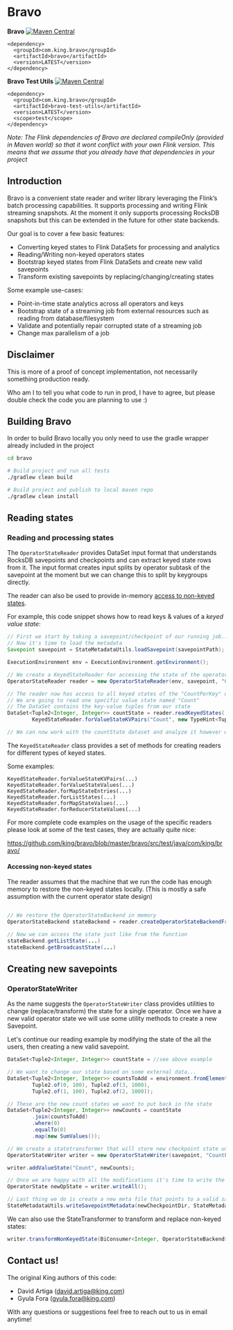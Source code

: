 # Bravo

**Bravo** [![Maven Central](https://maven-badges.herokuapp.com/maven-central/com.king.bravo/bravo/badge.svg)](https://maven-badges.herokuapp.com/maven-central/com.king.bravo/bravo)

```
<dependency>
  <groupId>com.king.bravo</groupId>
  <artifactId>bravo</artifactId>
  <version>LATEST</version>
</dependency>
```

**Bravo Test Utils** [![Maven Central](https://maven-badges.herokuapp.com/maven-central/com.king.bravo/bravo-test-utils/badge.svg)](https://maven-badges.herokuapp.com/maven-central/com.king.bravo/bravo-test-utils)

```
<dependency>
  <groupId>com.king.bravo</groupId>
  <artifactId>bravo-test-utils</artifactId>
  <version>LATEST</version>
  <scope>test</scope>
</dependency>
```

*Note: The Flink dependencies of Bravo are declared compileOnly (provided in Maven world) so that it wont conflict with your own Flink version. This means that we assume that you already have that dependencies in your project*

## Introduction

Bravo is a convenient state reader and writer library leveraging the Flink’s
batch processing capabilities. It supports processing and writing Flink streaming snapshots.
At the moment it only supports processing RocksDB snapshots but this can be extended in the future for other state backends.

Our goal is to cover a few basic features:
 - Converting keyed states to Flink DataSets for processing and analytics
 - Reading/Writing non-keyed operators states
 - Bootstrap keyed states from Flink DataSets and create new valid savepoints
 - Transform existing savepoints by replacing/changing/creating states

Some example use-cases:
 - Point-in-time state analytics across all operators and keys
 - Bootstrap state of a streaming job from external resources such as reading from database/filesystem
 - Validate and potentially repair corrupted state of a streaming job
 - Change max parallelism of a job

## Disclaimer

This is more of a proof of concept implementation, not necessarily something production ready.

Who am I to tell you what code to run in prod, I have to agree, but please double check the code you are planning to use :)

## Building Bravo

In order to build Bravo locally you only need to use the gradle wrapper already included in the project

```bash
cd bravo

# Build project and run all tests
./gradlew clean build

# Build project and publish to local maven repo
./gradlew clean install
```


## Reading states

### Reading and processing states

The `OperatorStateReader` provides DataSet input format that understands RocksDB savepoints and checkpoints and can extract keyed state rows from it. The input format creates input splits by operator subtask of the savepoint at the moment but we can change this to split by keygroups directly.

The reader can also be used to provide in-memory [access to non-keyed states](#accessing-non-keyed-states).

For example, this code snippet shows how to read keys & values of a _keyed value state_:

```java
// First we start by taking a savepoint/checkpoint of our running job...
// Now it's time to load the metadata
Savepoint savepoint = StateMetadataUtils.loadSavepoint(savepointPath);

ExecutionEnvironment env = ExecutionEnvironment.getEnvironment();

// We create a KeyedStateReader for accessing the state of the operator with the UID "CountPerKey"
OperatorStateReader reader = new OperatorStateReader(env, savepoint, "CountPerKey");

// The reader now has access to all keyed states of the "CountPerKey" operator
// We are going to read one specific value state named "Count"
// The DataSet contains the key-value tuples from our state
DataSet<Tuple2<Integer, Integer>> countState = reader.readKeyedStates(
		KeyedStateReader.forValueStateKVPairs("Count", new TypeHint<Tuple2<Integer, Integer>>() {}));

// We can now work with the countState dataset and analyze it however we want :)
```

The `KeyedStateReader` class provides a set of methods for creating readers for different types of keyed states.

Some examples:

```
KeyedStateReader.forValueStateKVPairs(...)
KeyedStateReader.forValueStateValues(...)
KeyedStateReader.forMapStateEntries(...)
KeyedStateReader.forListStates(...)
KeyedStateReader.forMapStateValues(...)
KeyedStateReader.forReducerStateValues(...)
```

For more complete code examples on the usage of the specific readers please look at some of the test cases, they are actually quite nice:

https://github.com/king/bravo/blob/master/bravo/src/test/java/com/king/bravo/

#### Accessing non-keyed states

The reader assumes that the machine that we run the code has enough memory to restore the non-keyed states locally. (This is mostly a safe assumption with the current operator state design)

```java

// We restore the OperatorStateBackend in memory
OperatorStateBackend stateBackend = reader.createOperatorStateBackendFromSnapshot(0);

// Now we can access the state just like from the function
stateBackend.getListState(...)
stateBackend.getBroadcastState(...)

```
## Creating new savepoints

### OperatorStateWriter

As the name suggests the `OperatorStateWriter` class provides utilities to change (replace/transform) the state for a single operator. Once we have a new valid operator state we will use some utility methods to create a new Savepoint.

Let's continue our reading example by modifying the state of the all the users, then creating a new valid savepoint.
```java
DataSet<Tuple2<Integer, Integer>> countState = //see above example

// We want to change our state based on some external data...
DataSet<Tuple2<Integer, Integer>> countsToAdd = environment.fromElements(
        Tuple2.of(0, 100), Tuple2.of(3, 1000),
        Tuple2.of(1, 100), Tuple2.of(2, 1000));

// These are the new count states we want to put back in the state
DataSet<Tuple2<Integer, Integer>> newCounts = countState
        .join(countsToAdd)
        .where(0)
        .equalTo(0)
		.map(new SumValues());

// We create a statetransformer that will store new checkpoint state under the newCheckpointDir base directory
OperatorStateWriter writer = new OperatorStateWriter(savepoint, "CountPerKey",  newCheckpointDir);

writer.addValueState("Count", newCounts);

// Once we are happy with all the modifications it's time to write the states to the persistent store
OperatorState newOpState = writer.writeAll();

// Last thing we do is create a new meta file that points to a valid savepoint
StateMetadataUtils.writeSavepointMetadata(newCheckpointDir, StateMetadataUtils.createNewSavepoint(savepoint, newOpState));
```

We can also use the StateTransformer to transform and replace non-keyed states:

```java
writer.transformNonKeyedState(BiConsumer<Integer, OperatorStateBackend> transformer);
```

## Contact us!

The original King authors of this code:
 - David Artiga (david.artiga@king.com)
 - Gyula Fora (gyula.fora@king.com)

With any questions or suggestions feel free to reach out to us in email anytime!
